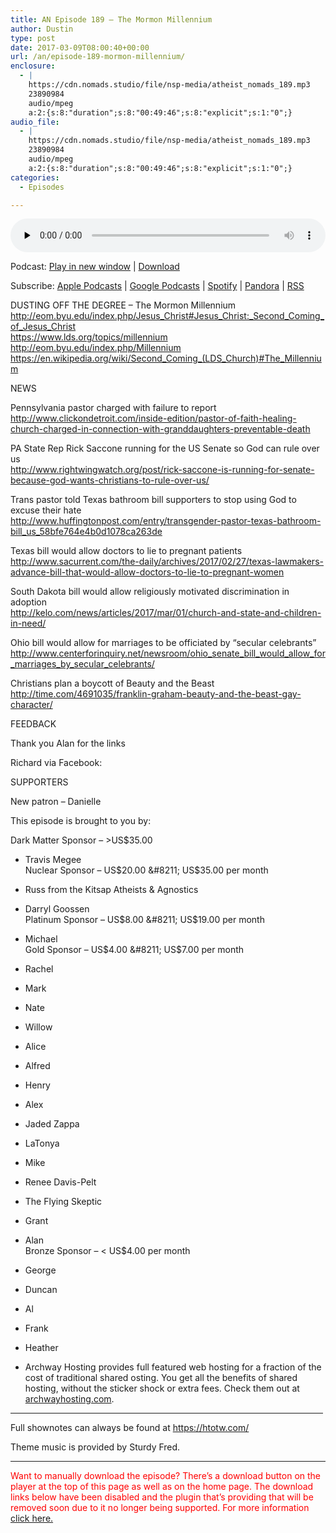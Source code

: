 ```yaml
---
title: AN Episode 189 – The Mormon Millennium
author: Dustin
type: post
date: 2017-03-09T08:00:40+00:00
url: /an/episode-189-mormon-millennium/
enclosure:
  - |
    https://cdn.nomads.studio/file/nsp-media/atheist_nomads_189.mp3
    23890984
    audio/mpeg
    a:2:{s:8:"duration";s:8:"00:49:46";s:8:"explicit";s:1:"0";}
audio_file:
  - |
    https://cdn.nomads.studio/file/nsp-media/atheist_nomads_189.mp3
    23890984
    audio/mpeg
    a:2:{s:8:"duration";s:8:"00:49:46";s:8:"explicit";s:1:"0";}
categories:
  - Episodes

---
```

<div itemscope itemtype="http://schema.org/AudioObject">
  <meta itemprop="name" content=" episode 189 &#8211; The Mormon Millennium" />
  
  <meta itemprop="uploadDate" content="2017-03-09T01:00:40-07:00" />
  
  <meta itemprop="encodingFormat" content="audio/mpeg" />
  
  <meta itemprop="duration" content="PT49M46S" />
  
  <meta itemprop="description" content="DUSTING OFF THE DEGREE - The Mormon Millennium
http://eom.byu.edu/index.php/Jesus_Christ#Jesus_Christ:_Second_Coming_of_Jesus_Christ
https://www.lds.org/topics/millennium
http://eom.byu.edu/index.php/Millennium
https://en.wikipedia.org/wiki/Second_Co..." />
  
  <meta itemprop="contentUrl" content="https://dts.podtrac.com/redirect.mp3/cdn.nomads.studio/file/nsp-media/atheist_nomads_189.mp3" />
  
  <meta itemprop="contentSize" content="22.8" />
  </p> 
  
  <div class="powerpress_player" id="powerpress_player_8452">
    <audio class="wp-audio-shortcode" id="audio-1469-196" preload="none" style="width: 100%;" controls="controls"><source type="audio/mpeg" src="https://dts.podtrac.com/redirect.mp3/cdn.nomads.studio/file/nsp-media/atheist_nomads_189.mp3?_=196" /><a href="https://dts.podtrac.com/redirect.mp3/cdn.nomads.studio/file/nsp-media/atheist_nomads_189.mp3">https://dts.podtrac.com/redirect.mp3/cdn.nomads.studio/file/nsp-media/atheist_nomads_189.mp3</a></audio>
  </div>
</div>

<p class="powerpress_links powerpress_links_mp3">
  Podcast: <a href="https://dts.podtrac.com/redirect.mp3/cdn.nomads.studio/file/nsp-media/atheist_nomads_189.mp3" class="powerpress_link_pinw" target="_blank" title="Play in new window" onclick="return powerpress_pinw('https://htotw.com/?powerpress_pinw=1469-podcast');" rel="nofollow">Play in new window</a> | <a href="https://dts.podtrac.com/redirect.mp3/cdn.nomads.studio/file/nsp-media/atheist_nomads_189.mp3" class="powerpress_link_d" title="Download" rel="nofollow" download="atheist_nomads_189.mp3">Download</a>
</p>

<p class="powerpress_links powerpress_subscribe_links">
  Subscribe: <a href="https://podcasts.apple.com/us/podcast/humanists-take-on-the-world/id530050098?mt=2&ls=1" class="powerpress_link_subscribe powerpress_link_subscribe_itunes" target="_blank" title="Subscribe on Apple Podcasts" rel="nofollow">Apple Podcasts</a> | <a href="https://www.google.com/podcasts?feed=aHR0cDovL2F0aGVpc3Rub21hZHMubGlic3luLmNvbS9yc3M%3D" class="powerpress_link_subscribe powerpress_link_subscribe_googleplay" target="_blank" title="Subscribe on Google Podcasts" rel="nofollow">Google Podcasts</a> | <a href="https://open.spotify.com/show/3LzK2xZGike6Tc1GEMtMbr?si=LieN9SNuTpq96smuaUsH8A" class="powerpress_link_subscribe powerpress_link_subscribe_spotify" target="_blank" title="Subscribe on Spotify" rel="nofollow">Spotify</a> | <a href="https://www.pandora.com/podcast/atheist-nomads/PC:10122?corr=62071012&part=ug" class="powerpress_link_subscribe powerpress_link_subscribe_pandora" target="_blank" title="Subscribe on Pandora" rel="nofollow">Pandora</a> | <a href="https://htotw.com/feed/podcast/" class="powerpress_link_subscribe powerpress_link_subscribe_rss" target="_blank" title="Subscribe via RSS" rel="nofollow">RSS</a>
</p>

DUSTING OFF THE DEGREE &#8211; The Mormon Millennium  
<a href="http://eom.byu.edu/index.php/Jesus_Christ#Jesus_Christ:_Second_Coming_of_Jesus_Christ" target="_blank" rel="noopener">http://eom.byu.edu/index.php/Jesus_Christ#Jesus_Christ:_Second_Coming_of_Jesus_Christ</a>  
<a href="https://www.lds.org/topics/millennium" target="_blank" rel="noopener">https://www.lds.org/topics/millennium</a>  
<a href="http://eom.byu.edu/index.php/Millennium" target="_blank" rel="noopener">http://eom.byu.edu/index.php/Millennium</a>  
<a href="https://en.wikipedia.org/wiki/Second_Coming_(LDS_Church)#The_Millennium" target="_blank" rel="noopener">https://en.wikipedia.org/wiki/Second_Coming_(LDS_Church)#The_Millennium</a>

NEWS

Pennsylvania pastor charged with failure to report  
<a href="http://www.clickondetroit.com/inside-edition/pastor-of-faith-healing-church-charged-in-connection-with-granddaughters-preventable-death" target="_blank" rel="noopener">http://www.clickondetroit.com/inside-edition/pastor-of-faith-healing-church-charged-in-connection-with-granddaughters-preventable-death</a>

PA State Rep Rick Saccone running for the US Senate so God can rule over us  
<a href="http://www.rightwingwatch.org/post/rick-saccone-is-running-for-senate-because-god-wants-christians-to-rule-over-us/" target="_blank" rel="noopener">http://www.rightwingwatch.org/post/rick-saccone-is-running-for-senate-because-god-wants-christians-to-rule-over-us/</a>

Trans pastor told Texas bathroom bill supporters to stop using God to excuse their hate  
<a href="http://www.huffingtonpost.com/entry/transgender-pastor-texas-bathroom-bill_us_58bfe764e4b0d1078ca263de" target="_blank" rel="noopener">http://www.huffingtonpost.com/entry/transgender-pastor-texas-bathroom-bill_us_58bfe764e4b0d1078ca263de</a>

Texas bill would allow doctors to lie to pregnant patients  
<a href="http://www.sacurrent.com/the-daily/archives/2017/02/27/texas-lawmakers-advance-bill-that-would-allow-doctors-to-lie-to-pregnant-women" target="_blank" rel="noopener">http://www.sacurrent.com/the-daily/archives/2017/02/27/texas-lawmakers-advance-bill-that-would-allow-doctors-to-lie-to-pregnant-women</a>

South Dakota bill would allow religiously motivated discrimination in adoption  
<a href="http://kelo.com/news/articles/2017/mar/01/church-and-state-and-children-in-need/" target="_blank" rel="noopener">http://kelo.com/news/articles/2017/mar/01/church-and-state-and-children-in-need/</a>

Ohio bill would allow for marriages to be officiated by “secular celebrants”  
<a href="http://www.centerforinquiry.net/newsroom/ohio_senate_bill_would_allow_for_marriages_by_secular_celebrants/" target="_blank" rel="noopener">http://www.centerforinquiry.net/newsroom/ohio_senate_bill_would_allow_for_marriages_by_secular_celebrants/</a>

Christians plan a boycott of Beauty and the Beast  
<a href="http://time.com/4691035/franklin-graham-beauty-and-the-beast-gay-character/" target="_blank" rel="noopener">http://time.com/4691035/franklin-graham-beauty-and-the-beast-gay-character/</a>

FEEDBACK

Thank you Alan for the links

Richard via Facebook:

SUPPORTERS

New patron &#8211; Danielle

This episode is brought to you by:

Dark Matter Sponsor &#8211; >US$35.00  
* Travis Megee  
Nuclear Sponsor &#8211; US$20.00 &#8211; US$35.00 per month  
* Russ from the Kitsap Atheists & Agnostics  
* Darryl Goossen  
Platinum Sponsor &#8211; US$8.00 &#8211; US$19.00 per month  
* Michael  
Gold Sponsor &#8211; US$4.00 &#8211; US$7.00 per month  
* Rachel  
* Mark  
* Nate  
* Willow  
* Alice  
* Alfred  
* Henry  
* Alex  
* Jaded Zappa  
* LaTonya  
* Mike  
* Renee Davis-Pelt  
* The Flying Skeptic  
* Grant  
* Alan  
Bronze Sponsor &#8211; < US$4.00 per month  
* George  
* Duncan  
* Al  
* Frank  
* Heather

* Archway Hosting provides full featured web hosting for a fraction of the cost of traditional shared osting. You get all the benefits of shared hosting, without the sticker shock or extra fees. Check them out at <a href="http://archwayhosting.com/" target="_blank" rel="noopener">archwayhosting.com</a>.

<hr width="500" />

Full shownotes can always be found at <https://htotw.com/>  

Theme music is provided by Sturdy Fred.

* * *

<span style="color: #ff0000;">Want to manually download the episode? There&#8217;s a download button on the player at the top of this page as well as on the home page. The download links below have been disabled and the plugin that&#8217;s providing that will be removed soon due to it no longer being supported. For more information <a href="https://www.htotw.com/2017/old-feeds/">click here.</a></span>